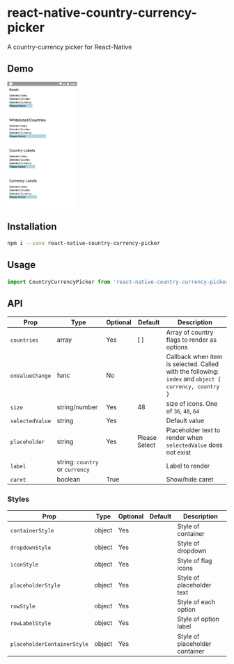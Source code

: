 # react-native-country-currency-picker

A country-currency picker for React-Native

## Demo
<img src="https://github.com/jkganzan13/react-native-country-currency-picker/blob/master/docs/demo1.gif" width = "160" height = "287.5" alt="Demo 1"/>

## Installation
```sh
npm i --save react-native-country-currency-picker
```

## Usage
```javascript
import CountryCurrencyPicker from 'react-native-country-currency-picker';
```

## API

Prop                | Type            | Optional | Default   | Description
------------------- | --------------- | -------- | --------- | -----------
`countries`         | array           | Yes      | [ ]       | Array of country flags to render as options
`onValueChange`     | func            | No       |           | Callback when item is selected. Called with the following: `index` and `object { currency, country }`
`size`              | string/number   | Yes      | 48        | size of icons. One of `36`, `48`, `64`
`selectedValue`     | string          | Yes      |           | Default value
`placeholder`       | string          | Yes      | Please Select | Placeholder text to render when `selectedValue` does not exist
`label`             | string: `country` or `currency` |      | | Label to render
`caret`             | boolean | True      | | Show/hide caret

### Styles
Prop                | Type            | Optional | Default   | Description
------------------- | --------------- | -------- | --------- | -----------
`containerStyle`    | object          | Yes      |           | Style of container
`dropdownStyle`     | object          | Yes      |           | Style of dropdown
`iconStyle`         | object          | Yes      |           | Style of flag icons
`placeholderStyle`  | object          | Yes      |           | Style of placeholder text
`rowStyle`          | object          | Yes      |           | Style of each option
`rowLabelStyle`     | object          | Yes      |           | Style of option label
`placeholderContainerStyle`     | object          | Yes      |           | Style of placeholder container
